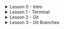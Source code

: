 <details>
  <summary>Lesson 0 - Intro</summary>
  
  [![IMAGE ALT TEXT](http://img.youtube.com/vi/LlqjTVq6BzQ/0.jpg)](http://www.youtube.com/watch?v=LlqjTVq6BzQ)
</details>

<details>
  <summary>Lesson 1 - Terminal</summary>
  
  [![IMAGE ALT TEXT](http://img.youtube.com/vi/07Ln46Y0Rik/0.jpg)](http://www.youtube.com/watch?v=07Ln46Y0Rik)
</details>

<details>
  <summary>Lesson 2 - Git</summary>
  
  [![IMAGE ALT TEXT](http://img.youtube.com/vi/Y_G04OcFXMA/0.jpg)](http://www.youtube.com/watch?v=Y_G04OcFXMA)
</details>

<details>
  <summary>Lesson 3 - Git Branches</summary>
  
  [![IMAGE ALT TEXT](http://img.youtube.com/vi/zkoys4jQra0/0.jpg)](http://www.youtube.com/watch?v=zkoys4jQra0)
</details>
